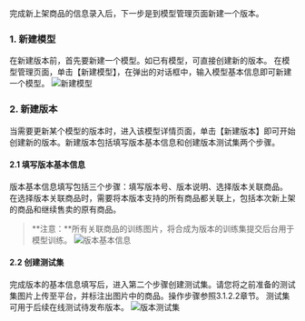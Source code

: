 ﻿完成新上架商品的信息录入后，下一步是到模型管理页面新建一个版本。
### 1. 新建模型 
在新建版本前，首先要新建一个模型。如已有模型，可直接创建新的版本。
在模型管理页面，单击【新建模型】，在弹出的对话框中，输入模型基本信息即可新建一个模型。
 ![新建模型](https://main.qcloudimg.com/raw/5c87f29812eec47b8d389cfb84b22f7c.png)
### 2. 新建版本 
当需要更新某个模型的版本时，进入该模型详情页面，单击【新建版本】即可开始创建新的版本。新建版本包括填写版本基本信息和创建版本测试集两个步骤。
#### 2.1 填写版本基本信息 
版本基本信息填写包括三个步骤：填写版本号、版本说明、选择版本关联商品。
在选择版本关联商品时，需要将本版本支持的所有商品都关联上，包括本次新上架的商品和继续售卖的原有商品。
>**注意：**所有关联商品的训练图片，将合成为版本的训练集提交后台用于模型训练。
 ![版本基本信息](https://main.qcloudimg.com/raw/9dea1745887a04ea671a31b34976b828.png)
 
#### 2.2 创建测试集 
完成版本的基本信息填写后，进入第二个步骤创建测试集。请您将之前准备的测试集图片上传至平台，并标注出图片中的商品。操作步骤参照3.1.2.2章节。
测试集可用于后续在线测试待发布版本。
 ![版本测试集](https://main.qcloudimg.com/raw/db2cbddf8c897e45024a50e3b876ab51.png)
